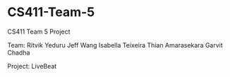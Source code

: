 # CS411-Team-5
CS411 Team 5 Project

Team:
Ritvik Yeduru
Jeff Wang
Isabella Teixeira
Thian Amarasekara
Garvit Chadha

Project: LiveBeat
